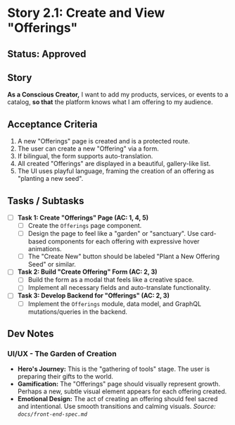# Story 2.1: Create and View "Offerings"

## Status: Approved

## Story
**As a Conscious Creator,** I want to add my products, services, or events to a catalog, **so that** the platform knows what I am offering to my audience.

## Acceptance Criteria
1.  A new "Offerings" page is created and is a protected route.
2.  The user can create a new "Offering" via a form.
3.  If bilingual, the form supports auto-translation.
4.  All created "Offerings" are displayed in a beautiful, gallery-like list.
5.  The UI uses playful language, framing the creation of an offering as "planting a new seed".

## Tasks / Subtasks
- [ ] **Task 1: Create "Offerings" Page (AC: 1, 4, 5)**
    - [ ] Create the `Offerings` page component.
    - [ ] Design the page to feel like a "garden" or "sanctuary". Use card-based components for each offering with expressive hover animations.
    - [ ] The "Create New" button should be labeled "Plant a New Offering Seed" or similar.
- [ ] **Task 2: Build "Create Offering" Form (AC: 2, 3)**
    - [ ] Build the form as a modal that feels like a creative space.
    - [ ] Implement all necessary fields and auto-translate functionality.
- [ ] **Task 3: Develop Backend for "Offerings" (AC: 2, 3)**
    - [ ] Implement the `Offerings` module, data model, and GraphQL mutations/queries in the backend.

## Dev Notes
### UI/UX - The Garden of Creation
*   **Hero's Journey:** This is the "gathering of tools" stage. The user is preparing their gifts to the world.
*   **Gamification:** The "Offerings" page should visually represent growth. Perhaps a new, subtle visual element appears for each offering created.
*   **Emotional Design:** The act of creating an offering should feel sacred and intentional. Use smooth transitions and calming visuals.
    *Source: `docs/front-end-spec.md`*